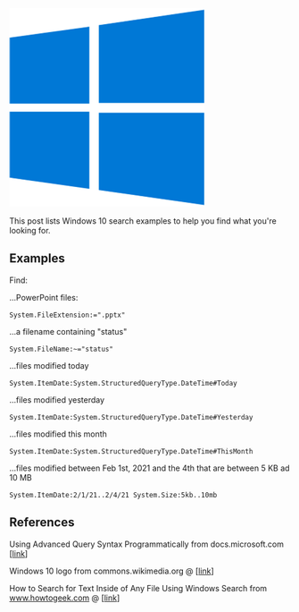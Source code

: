 ![windows_10_logo](windows_10_logo.png)

This post lists Windows 10 search examples to help you find what you're looking for.

## Examples

Find:

...PowerPoint files:

```
System.FileExtension:=".pptx"
```

...a filename containing "status"

```
System.FileName:~="status"
```

...files modified today

```
System.ItemDate:System.StructuredQueryType.DateTime#Today
```

...files modified yesterday

```
System.ItemDate:System.StructuredQueryType.DateTime#Yesterday
```

...files modified this month

```
System.ItemDate:System.StructuredQueryType.DateTime#ThisMonth
```

...files modified between Feb 1st, 2021 and the 4th that are between 5 KB ad 10 MB

```
System.ItemDate:2/1/21..2/4/21 System.Size:5kb..10mb
```

## References

Using Advanced Query Syntax Programmatically from docs.microsoft.com [[link](https://docs.microsoft.com/en-us/windows/win32/search/-search-3x-advancedquerysyntax?redirectedfrom=MSDN)]

Windows 10 logo from commons.wikimedia.org @ [[link](https://commons.wikimedia.org/wiki/File:Windows_10_Logo.svg)]

How to Search for Text Inside of Any File Using Windows Search from www.howtogeek.com @ [[link](https://www.howtogeek.com/99406/how-to-search-for-text-inside-of-any-file-using-windows-search/)]
